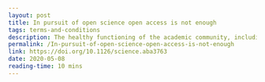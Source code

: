 ```yaml
---
layout: post
title: In pursuit of open science open access is not enough
tags: terms-and-conditions
description: The healthy functioning of the academic community, including fair terms and conditions from commercial partners, requires that the global marketplace for data analytics and knowledge infrastructure be kept open to real competition.
permalink: /In-pursuit-of-open-science-open-access-is-not-enough
link: https://doi.org/10.1126/science.aba3763
date: 2020-05-08
reading-time: 10 mins
---
```

